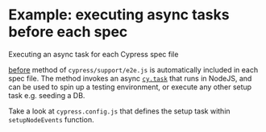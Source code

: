 # Example: executing async tasks before each spec

Executing an async task for each Cypress spec file

[before](https://github.com/currents-dev/example-setup-before/blob/8342af5dcb02ebb72a2c4312c015d869aed7ea71/cypress/support/e2e.js#L23) method of `cypress/support/e2e.js` is automatically included in each spec file. The method invokes an async [`cy.task`](https://docs.cypress.io/api/commands/task) that runs in NodeJS, and can be used to spin up a testing environment, or execute any other setup task e.g. seeding a DB.

Take a look at `cypress.config.js` that defines the setup task within `setupNodeEvents` function.
